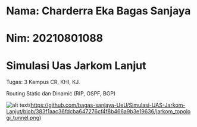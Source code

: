 # Nama: Charderra Eka Bagas Sanjaya

# Nim: 20210801088

# Simulasi Uas Jarkom Lanjut

Tugas: 
3 Kampus CR, KHI, KJ. 

Routing Static dan Dinamic (RIP, OSPF, BGP)

![alt text](jarkom_topologi_tunnel.png)(https://github.com/bagas-sanjaya-UeU/Simulasi-UAS-Jarkom-Lanjut/blob/383f1aac36fdcba647276cf4f8b466a9b3e19636/jarkom_topologi_tunnel.png)
